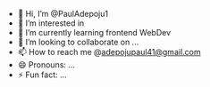 - 👋 Hi, I’m @PaulAdepoju1
- 👀 I’m interested in 
- 🌱 I’m currently learning frontend WebDev
- 💞️ I’m looking to collaborate on ...
- 📫 How to reach me @adepojupaul41@gmail.com
- 😄 Pronouns: ...
- ⚡ Fun fact: ...

<!---
PaulAdepoju1/PaulAdepoju1 is a ✨ special ✨ repository because its `README.md` (this file) appears on your GitHub profile.
You can click the Preview link to take a look at your changes.
--->
